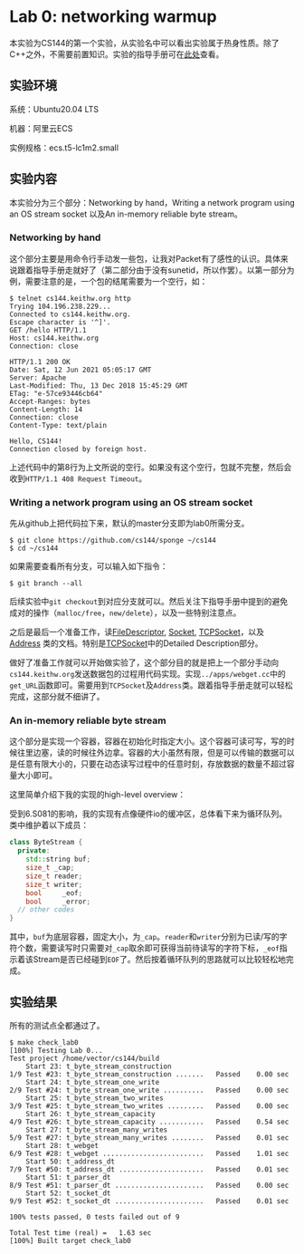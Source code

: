 # Lab 0: networking warmup

本实验为CS144的第一个实验，从实验名中可以看出实验属于热身性质。除了C++之外，不需要前置知识。实验的指导手册可在[此处](https://cs144.github.io/assignments/lab0.pdf)查看。

## 实验环境

系统：Ubuntu20.04 LTS

机器：阿里云ECS

实例规格：ecs.t5-lc1m2.small

## 实验内容

本实验分为三个部分：Networking by hand，Writing a network program using an OS stream socket 以及An in-memory reliable byte stream。

### Networking by hand

这个部分主要是用命令行手动发一些包，让我对Packet有了感性的认识。具体来说跟着指导手册走就好了（第二部分由于没有sunetid，所以作罢）。以第一部分为例，需要注意的是，一个包的结尾需要为一个空行，如：

```shell
$ telnet cs144.keithw.org http
Trying 104.196.238.229...
Connected to cs144.keithw.org.
Escape character is '^]'.
GET /hello HTTP/1.1
Host: cs144.keithw.org
Connection: close

HTTP/1.1 200 OK
Date: Sat, 12 Jun 2021 05:05:17 GMT
Server: Apache
Last-Modified: Thu, 13 Dec 2018 15:45:29 GMT
ETag: "e-57ce93446cb64"
Accept-Ranges: bytes
Content-Length: 14
Connection: close
Content-Type: text/plain

Hello, CS144!
Connection closed by foreign host.
```

上述代码中的第8行为上文所说的空行。如果没有这个空行，包就不完整，然后会收到`HTTP/1.1 408 Request Timeout`。

### Writing a network program using an OS stream socket

先从github上把代码拉下来，默认的master分支即为lab0所需分支。

```shell
$ git clone https://github.com/cs144/sponge ~/cs144
$ cd ~/cs144
```

如果需要查看所有分支，可以输入如下指令：

```shell
$ git branch --all
```

后续实验中`git checkout`到对应分支就可以。然后关注下指导手册中提到的避免成对的操作（`malloc/free`，`new/delete`），以及一些特别注意点。

之后是最后一个准备工作，读[FileDescriptor](https://cs144.github.io/doc/lab0/class_file_descriptor.html), [Socket](https://cs144.github.io/doc/lab0/class_socket.html), [TCPSocket](https://cs144.github.io/doc/lab0/class_t_c_p_socket.html)，以及[Address](https://cs144.github.io/doc/lab0/class_address.html) 类的文档。特别是[TCPSocket](https://cs144.github.io/doc/lab0/class_t_c_p_socket.html)中的Detailed Description部分。

做好了准备工作就可以开始做实验了，这个部分目的就是把上一个部分手动向`cs144.keithw.org`发送数据包的过程用代码实现。实现`../apps/webget.cc`中的`get_URL`函数即可。需要用到`TCPSocket`及`Address`类。跟着指导手册走就可以轻松完成，这部分就不细讲了。

### An in-memory reliable byte stream

这个部分是实现一个容器，容器在初始化时指定大小。这个容器可读可写，写的时候往里边塞，读的时候往外边拿。容器的大小虽然有限，但是可以传输的数据可以是任意有限大小的，只要在动态读写过程中的任意时刻，存放数据的数量不超过容量大小即可。

这里简单介绍下我的实现的high-level overview：

受到6.S081的影响，我的实现有点像硬件io的缓冲区，总体看下来为循环队列。类中维护着以下成员：

```c++
class ByteStream {
  private:
  	std::string buf;
  	size_t _cap;
  	size_t reader;
  	size_t writer;
  	bool	 _eof;
  	bool	 _error;
  // other codes
}
```

其中，`buf`为底层容器，固定大小，为`_cap`。`reader`和`writer`分别为已读/写的字符个数，需要读写时只需要对`_cap`取余即可获得当前待读写的字符下标，`_eof`指示着该Stream是否已经碰到`EOF`了。然后按着循环队列的思路就可以比较轻松地完成。

## 实验结果

所有的测试点全都通过了。

```shell
$ make check_lab0
[100%] Testing Lab 0...
Test project /home/vector/cs144/build
    Start 23: t_byte_stream_construction
1/9 Test #23: t_byte_stream_construction .......   Passed    0.00 sec
    Start 24: t_byte_stream_one_write
2/9 Test #24: t_byte_stream_one_write ..........   Passed    0.00 sec
    Start 25: t_byte_stream_two_writes
3/9 Test #25: t_byte_stream_two_writes .........   Passed    0.00 sec
    Start 26: t_byte_stream_capacity
4/9 Test #26: t_byte_stream_capacity ...........   Passed    0.54 sec
    Start 27: t_byte_stream_many_writes
5/9 Test #27: t_byte_stream_many_writes ........   Passed    0.01 sec
    Start 28: t_webget
6/9 Test #28: t_webget .........................   Passed    1.01 sec
    Start 50: t_address_dt
7/9 Test #50: t_address_dt .....................   Passed    0.01 sec
    Start 51: t_parser_dt
8/9 Test #51: t_parser_dt ......................   Passed    0.00 sec
    Start 52: t_socket_dt
9/9 Test #52: t_socket_dt ......................   Passed    0.01 sec

100% tests passed, 0 tests failed out of 9

Total Test time (real) =   1.63 sec
[100%] Built target check_lab0
```

